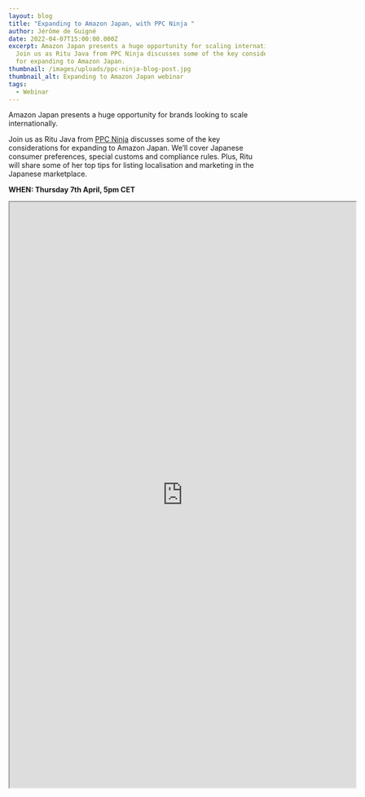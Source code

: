 ```yaml
---
layout: blog
title: "Expanding to Amazon Japan, with PPC Ninja "
author: Jérôme de Guigné
date: 2022-04-07T15:00:00.000Z
excerpt: Amazon Japan presents a huge opportunity for scaling internationally.
  Join us as Ritu Java from PPC Ninja discusses some of the key considerations
  for expanding to Amazon Japan.
thumbnail: /images/uploads/ppc-ninja-blog-post.jpg
thumbnail_alt: Expanding to Amazon Japan webinar
tags:
  - Webinar
---
```

<!--StartFragment-->

Amazon Japan presents a huge opportunity for brands looking to scale internationally. 

Join us as Ritu Java from [PPC Ninja](https://www.ppcninja.com/) discusses some of the key considerations for expanding to Amazon Japan. We’ll cover Japanese consumer preferences, special customs and compliance rules. Plus, Ritu will share some of her top tips for listing localisation and marketing in the Japanese marketplace.

**WHEN: Thursday 7th April, 5pm CET**

<iframe src="https://us02web.zoom.us/webinar/register/WN_wNydK6QOQfSu8_LNCNB-7g" width="680" height="1150"></iframe>

<!--EndFragment-->